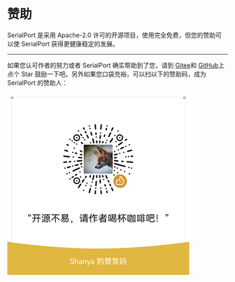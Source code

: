 # 赞助

SerialPort 是采用 Apache-2.0 许可的开源项目，使用完全免费，但您的赞助可以使 SerialPort 获得更健康稳定的发展。

------

如果您认可作者的努力或者 SerialPort 确实帮助到了您，请到 [Gitee](https://gitee.com/Shanya/SerialPortSample)和 [GitHub](https://github.com/Shanyaliux/SerialPortSample)上点个 Star 鼓励一下吧。另外如果您口袋充裕，可以扫以下的赞助码，成为 SerialPort  的赞助人：

![](./_static/image/wx.png)

